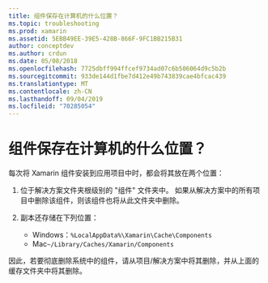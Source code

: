 ```yaml
---
title: 组件保存在计算机的什么位置？
ms.topic: troubleshooting
ms.prod: xamarin
ms.assetid: 5EBB49EE-39E5-428B-866F-9FC1BB215B31
author: conceptdev
ms.author: crdun
ms.date: 05/08/2018
ms.openlocfilehash: 7725dbff994ffcef9734ad07c6b506064d9c5b2b
ms.sourcegitcommit: 933de144d1fbe7d412e49b743839cae4bfcac439
ms.translationtype: MT
ms.contentlocale: zh-CN
ms.lasthandoff: 09/04/2019
ms.locfileid: "70285054"
---
```

# <a name="where-are-the-components-stored-on-my-machine"></a>组件保存在计算机的什么位置？

每次将 Xamarin 组件安装到应用项目中时，都会将其放在两个位置：

1. 位于解决方案文件夹根级别的 "组件" 文件夹中。 如果从解决方案中的所有项目中删除该组件，则该组件也将从此文件夹中删除。

2. 副本还存储在下列位置：
    - Windows：`%LocalAppData%\Xamarin\Cache\Components`
    - Mac`~/Library/Caches/Xamarin/Components`

因此，若要彻底删除系统中的组件，请从项目/解决方案中将其删除，并从上面的缓存文件夹中将其删除。
